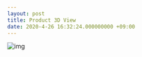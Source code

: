 ```yaml
---
layout: post
title: Product 3D View
date: 2020-4-26 16:32:24.000000000 +09:00
---
```


![img](https://https://github.com/WalsonXie/walsonxie.github.io/blob/master/assets/images/1.gif)



